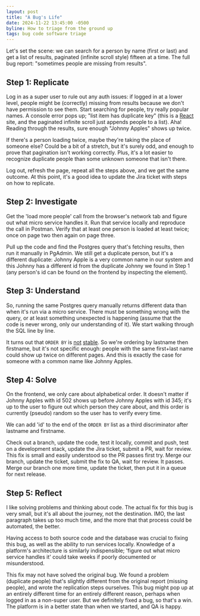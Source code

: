 ```yaml
---
layout: post
title: "A Bug's Life"
date: 2024-11-22 13:45:00 -0500
byline: How to triage from the ground up
tags: bug code software triage
---
```


Let's set the scene: we can search for a person by name (first or last) and get a list of results, paginated (infinite scroll style) fifteen at a time. The full bug report: "sometimes people are missing from results".

## Step 1: Replicate

Log in as a super user to rule out any auth issues: if logged in at a lower level, people might be (correctly) missing from results because we don't have permission to see them. Start searching for people, try really popular names. A console error pops up; "list item has duplicate key" (this is a [React](https://react.dev/learn/rendering-lists#rules-of-keys) site, and the paginated infinite scroll just appends people to a list). Aha! Reading through the results, sure enough "Johnny Apples" shows up twice.

If there's a person loading twice, maybe they're taking the place of someone else? Could be a bit of a stretch, but it's surely odd, and enough to prove that pagination isn't working correctly. Plus, it's a lot easier to recognize duplicate people than some unknown someone that isn't there.

Log out, refresh the page, repeat all the steps above, and we get the same outcome. At this point, it's a good idea to update the Jira ticket with steps on how to replicate.

## Step 2: Investigate

Get the 'load more people' call from the browser's network tab and figure out what micro service handles it. Run that service locally and reproduce the call in Postman. Verify that at least one person is loaded at least twice; once on page two then again on page three.

Pull up the code and find the Postgres query that's fetching results, then run it manually in PgAdmin. We still get a duplicate person, but it's a different duplicate: Johnny Apple is a very common name in our system and this Johnny has a different id from the duplicate Johnny we found in Step 1 (any person's id can be found on the frontend by inspecting the element). 

## Step 3: Understand

So, running the same Postgres query manually returns different data than when it's run via a micro service. There must be something wrong with the query, or at least something unexpected is happening (assume that the code is never wrong, only our understanding of it). We start walking through the SQL line by line.

It turns out that `ORDER BY` is [not](https://stackoverflow.com/questions/67343360/is-order-by-stable-for-several-rows-with-the-same-key-values) [stable](https://stackoverflow.com/questions/15522746/is-sql-order-by-clause-guaranteed-to-be-stable-by-standards). So we're ordering by lastname then firstname, but it's not specific enough: people with the same first+last name could show up twice on different pages. And this is exactly the case for someone with a common name like Johnny Apples.

## Step 4: Solve

On the frontend, we only care about alphabetical order. It doesn't matter if Johnny Apples with id 502 shows up before Johnny Apples with id 345; it's up to the user to figure out which person they care about, and this order is currently (pseudo) random so the user has to verify every time.

We can add 'id' to the end of the `ORDER BY` list as a third discriminator after lastname and firstname.

Check out a branch, update the code, test it locally, commit and push, test on a development stack, update the Jira ticket, submit a PR, wait for review. This fix is small and easily understood so the PR passes first try. Merge our branch, update the ticket, submit the fix to QA, wait for review. It passes. Merge our branch one more time, update the ticket, then put it in a queue for next release.

## Step 5: Reflect

I like solving problems and thinking about code. The actual fix for this bug is very small, but it's all about the journey, not the destination. IMO, the last paragraph takes up too much time, and the more that that process could be automated, the better.

Having access to both source code and the database was crucial to fixing this bug, as well as the ability to run services locally. Knowledge of a platform's architecture is similarly indispensible; 'figure out what micro service handles it' could take weeks if poorly documented or misunderstood.

This fix may not have solved the original bug. We found a problem (duplicate people) that's slightly different from the original report (missing people), and wrote the replication steps ourselves. This bug might pop up at an entirely different time for an entirely different reason, perhaps when logged in as a non-super user. But we definitely fixed a bug, so that's a win. The platform is in a better state than when we started, and QA is happy.
